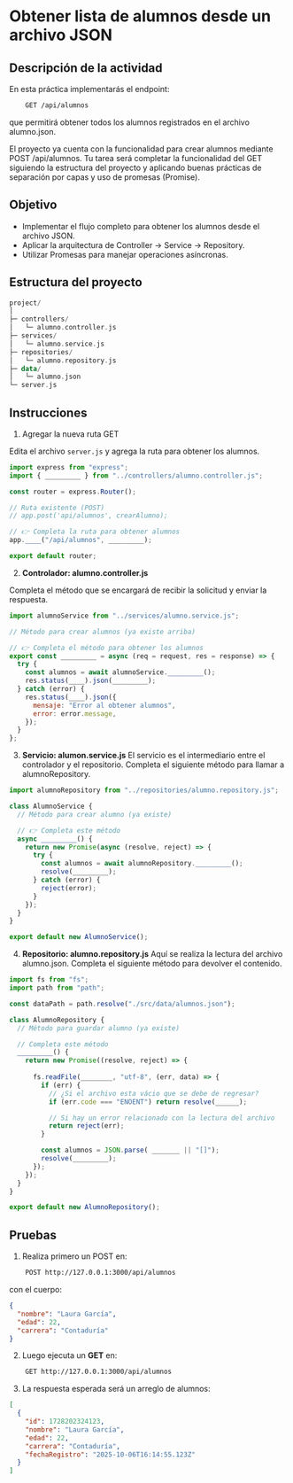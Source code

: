 # Obtener lista de alumnos desde un archivo JSON

## Descripción de la actividad

En esta práctica implementarás el endpoint:

```bash
    GET /api/alumnos
```

que permitirá obtener todos los alumnos registrados en el archivo alumno.json.

El proyecto ya cuenta con la funcionalidad para crear alumnos mediante POST /api/alumnos.
Tu tarea será completar la funcionalidad del GET siguiendo la estructura del proyecto y aplicando buenas prácticas de separación por capas y uso de promesas (Promise).

## Objetivo

- Implementar el flujo completo para obtener los alumnos desde el archivo JSON.
- Aplicar la arquitectura de Controller → Service → Repository.
- Utilizar Promesas para manejar operaciones asíncronas.

## Estructura del proyecto

```kotlin
project/
│
├─ controllers/
│   └─ alumno.controller.js
├─ services/
│   └─ alumno.service.js
├─ repositories/
│   └─ alumno.repository.js
├─ data/
│   └─ alumno.json
└─ server.js
```

## Instrucciones

1. Agregar la nueva ruta GET

Edita el archivo `server.js` y agrega la ruta para obtener los alumnos.

```js
import express from "express";
import { _________ } from "../controllers/alumno.controller.js";

const router = express.Router();

// Ruta existente (POST)
// app.post('api/alumnos', crearAlumno);

// 👉 Completa la ruta para obtener alumnos
app.____("/api/alumnos", _________);

export default router;
```

2. **Controlador: alumno.controller.js**

Completa el método que se encargará de recibir la solicitud y enviar la respuesta.

```js
import alumnoService from "../services/alumno.service.js";

// Método para crear alumnos (ya existe arriba)

// 👉 Completa el método para obtener los alumnos
export const _________ = async (req = request, res = response) => {
  try {
    const alumnos = await alumnoService._________();
    res.status(____).json(_________);
  } catch (error) {
    res.status(____).json({
      mensaje: "Error al obtener alumnos",
      error: error.message,
    });
  }
};
```

3. **Servicio: alumon.service.js**
   El servicio es el intermediario entre el controlador y el repositorio.
   Completa el siguiente método para llamar a alumnoRepository.

```js
import alumnoRepository from "../repositories/alumno.repository.js";

class AlumnoService {
  // Método para crear alumno (ya existe)

  // 👉 Completa este método
  async _________() {
    return new Promise(async (resolve, reject) => {
      try {
        const alumnos = await alumnoRepository._________();
        resolve(_________);
      } catch (error) {
        reject(error);
      }
    });
  }
}

export default new AlumnoService();
```

4. **Repositorio: alumno.repository.js**
   Aquí se realiza la lectura del archivo alumno.json.
   Completa el siguiente método para devolver el contenido.

```js
import fs from "fs";
import path from "path";

const dataPath = path.resolve("./src/data/alumnos.json");

class AlumnoRepository {
  // Método para guardar alumno (ya existe)

  // Completa este método
  _________() {
    return new Promise((resolve, reject) => {
      
      fs.readFile(________, "utf-8", (err, data) => {
        if (err) {
          // ¿Si el archivo esta vácio que se debe de regresar?
          if (err.code === "ENOENT") return resolve(______); 

          // Si hay un error relacionado con la lectura del archivo
          return reject(err);
        }

        const alumnos = JSON.parse( _______ || "[]");
        resolve(_________);
      });
    });
  }
}

export default new AlumnoRepository();
```

## Pruebas

1. Realiza primero un POST en:

```bash
    POST http://127.0.0.1:3000/api/alumnos
```

con el cuerpo:

```json
{
  "nombre": "Laura García",
  "edad": 22,
  "carrera": "Contaduría"
}
```

2. Luego ejecuta un **GET** en:

```bash
    GET http://127.0.0.1:3000/api/alumnos
```

3. La respuesta esperada será un arreglo de alumnos:

````json
[
  {
    "id": 1728202324123,
    "nombre": "Laura García",
    "edad": 22,
    "carrera": "Contaduría",
    "fechaRegistro": "2025-10-06T16:14:55.123Z"
  }
]
````
